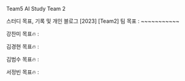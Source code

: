 Team5
AI Study Team 2

스터디 목표, 기록 및 개인 블로그 [2023]
[Team2] 
팀 목표 : ~~~~~~~~~~~


강찬미
목표🔥 : 

김경현
목표🔥 : 


김범수
목표🔥 :

서정빈
목표🔥 : 

